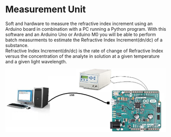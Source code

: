 # Measurement Unit
Soft and hardware to measure the refractive index increment using an Arduino board in combination with a PC running a Python program. With this software and an Arduino Uno or Arduino M0 you will be able to perform batch measurments to estimate the Refractive Index Increment(dn/dc) of a substance.  
Refractive Index Increment(dn/dc) is the rate of change of Refractive Index versus the concentration of the analyte in solution at a given temperature and a given light wavelength.

![alt tag](https://github.com/tuw-chemistry/measurement_unit/blob/master/img/measurement_unit_usage.png)
